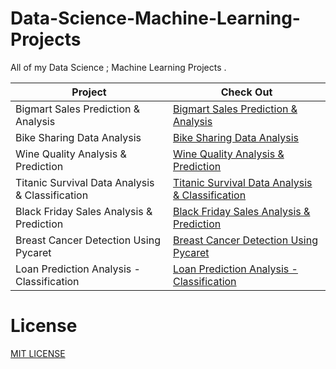 # Data-Science-Machine-Learning-Projects

All of my Data Science ; Machine Learning Projects . 

| Project            | Check Out                                                                |
| ----------------- | ------------------------------------------------------------------ |
| Bigmart Sales Prediction  & Analysis | [Bigmart Sales Prediction  & Analysis](https://github.com/Souvik2376/Data-Science-Machine-Learning-Projects/tree/main/1%20.%20Bigmart%20Sales%20Prediction%20%20%26%20Analysis) |
| Bike Sharing Data Analysis | [Bike Sharing Data Analysis](https://github.com/Souvik2376/Data-Science-Machine-Learning-Projects/tree/main/2%20.%20Bike%20Sharing%20Data%20Analysis) |
| Wine Quality  Analysis & Prediction | [Wine Quality  Analysis & Prediction](https://github.com/Souvik2376/Data-Science-Machine-Learning-Projects/tree/main/3%20.%20Wine%20Quality%20%20Analysis%20%26%20Prediction) |
| Titanic Survival Data Analysis & Classification | [Titanic Survival Data Analysis & Classification](https://github.com/Souvik2376/Data-Science-Machine-Learning-Projects/tree/main/4%20.%20Titanic%20Survival%20Data%20Analysis%20%26%20Classification) |
| Black Friday Sales Analysis & Prediction | [Black Friday Sales Analysis & Prediction](https://github.com/Souvik2376/Data-Science-Machine-Learning-Projects/tree/main/5%20.%20Black%20Friday%20Sales%20Analysis%20%26%20Prediction) |
| Breast Cancer Detection Using Pycaret | [Breast Cancer Detection Using Pycaret](https://github.com/Souvik2376/Data-Science-Machine-Learning-Projects/tree/main/6%20.%20Breast%20Cancer%20Detection%20Using%20Pycaret) |
| Loan Prediction Analysis - Classification | [Loan Prediction Analysis - Classification](https://github.com/Souvik2376/Data-Science-Machine-Learning-Projects/tree/main/7%20.%20Loan%20Prediction%20Analysis%20-%20Classification) |


# License

[MIT LICENSE](LICENSE)
